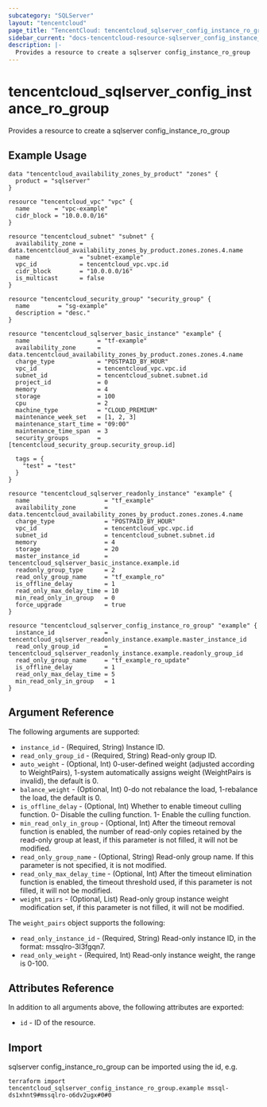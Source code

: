 ```yaml
---
subcategory: "SQLServer"
layout: "tencentcloud"
page_title: "TencentCloud: tencentcloud_sqlserver_config_instance_ro_group"
sidebar_current: "docs-tencentcloud-resource-sqlserver_config_instance_ro_group"
description: |-
  Provides a resource to create a sqlserver config_instance_ro_group
---
```


# tencentcloud_sqlserver_config_instance_ro_group

Provides a resource to create a sqlserver config_instance_ro_group

## Example Usage

```hcl
data "tencentcloud_availability_zones_by_product" "zones" {
  product = "sqlserver"
}

resource "tencentcloud_vpc" "vpc" {
  name       = "vpc-example"
  cidr_block = "10.0.0.0/16"
}

resource "tencentcloud_subnet" "subnet" {
  availability_zone = data.tencentcloud_availability_zones_by_product.zones.zones.4.name
  name              = "subnet-example"
  vpc_id            = tencentcloud_vpc.vpc.id
  cidr_block        = "10.0.0.0/16"
  is_multicast      = false
}

resource "tencentcloud_security_group" "security_group" {
  name        = "sg-example"
  description = "desc."
}

resource "tencentcloud_sqlserver_basic_instance" "example" {
  name                   = "tf-example"
  availability_zone      = data.tencentcloud_availability_zones_by_product.zones.zones.4.name
  charge_type            = "POSTPAID_BY_HOUR"
  vpc_id                 = tencentcloud_vpc.vpc.id
  subnet_id              = tencentcloud_subnet.subnet.id
  project_id             = 0
  memory                 = 4
  storage                = 100
  cpu                    = 2
  machine_type           = "CLOUD_PREMIUM"
  maintenance_week_set   = [1, 2, 3]
  maintenance_start_time = "09:00"
  maintenance_time_span  = 3
  security_groups        = [tencentcloud_security_group.security_group.id]

  tags = {
    "test" = "test"
  }
}

resource "tencentcloud_sqlserver_readonly_instance" "example" {
  name                     = "tf_example"
  availability_zone        = data.tencentcloud_availability_zones_by_product.zones.zones.4.name
  charge_type              = "POSTPAID_BY_HOUR"
  vpc_id                   = tencentcloud_vpc.vpc.id
  subnet_id                = tencentcloud_subnet.subnet.id
  memory                   = 4
  storage                  = 20
  master_instance_id       = tencentcloud_sqlserver_basic_instance.example.id
  readonly_group_type      = 2
  read_only_group_name     = "tf_example_ro"
  is_offline_delay         = 1
  read_only_max_delay_time = 10
  min_read_only_in_group   = 0
  force_upgrade            = true
}

resource "tencentcloud_sqlserver_config_instance_ro_group" "example" {
  instance_id              = tencentcloud_sqlserver_readonly_instance.example.master_instance_id
  read_only_group_id       = tencentcloud_sqlserver_readonly_instance.example.readonly_group_id
  read_only_group_name     = "tf_example_ro_update"
  is_offline_delay         = 1
  read_only_max_delay_time = 5
  min_read_only_in_group   = 1
}
```

## Argument Reference

The following arguments are supported:

* `instance_id` - (Required, String) Instance ID.
* `read_only_group_id` - (Required, String) Read-only group ID.
* `auto_weight` - (Optional, Int) 0-user-defined weight (adjusted according to WeightPairs), 1-system automatically assigns weight (WeightPairs is invalid), the default is 0.
* `balance_weight` - (Optional, Int) 0-do not rebalance the load, 1-rebalance the load, the default is 0.
* `is_offline_delay` - (Optional, Int) Whether to enable timeout culling function. 0- Disable the culling function. 1- Enable the culling function.
* `min_read_only_in_group` - (Optional, Int) After the timeout removal function is enabled, the number of read-only copies retained by the read-only group at least, if this parameter is not filled, it will not be modified.
* `read_only_group_name` - (Optional, String) Read-only group name. If this parameter is not specified, it is not modified.
* `read_only_max_delay_time` - (Optional, Int) After the timeout elimination function is enabled, the timeout threshold used, if this parameter is not filled, it will not be modified.
* `weight_pairs` - (Optional, List) Read-only group instance weight modification set, if this parameter is not filled, it will not be modified.

The `weight_pairs` object supports the following:

* `read_only_instance_id` - (Required, String) Read-only instance ID, in the format: mssqlro-3l3fgqn7.
* `read_only_weight` - (Required, Int) Read-only instance weight, the range is 0-100.

## Attributes Reference

In addition to all arguments above, the following attributes are exported:

* `id` - ID of the resource.



## Import

sqlserver config_instance_ro_group can be imported using the id, e.g.

```
terraform import tencentcloud_sqlserver_config_instance_ro_group.example mssql-ds1xhnt9#mssqlro-o6dv2ugx#0#0
```

